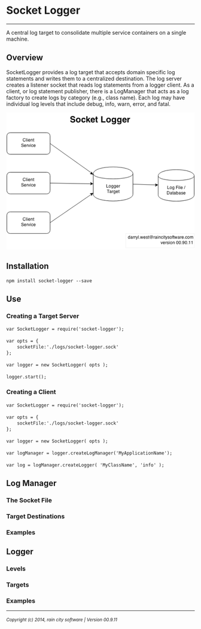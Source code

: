 # Socket Logger
- - -

A central log target to consolidate multiple service containers on a single machine.

## Overview

SocketLogger provides a log target that accepts domain specific log statements and writes them to a centralized destination.  The log server creates a listener socket that reads log statements from a logger client.  As a client, or log statement publisher, there is a LogManager that acts as a log factory to create logs by category (e.g., class name).  Each log may have individual log levels that include debug, info, warn, error, and fatal.

![Socket Logger Diagram](./SocketLoggerDiagram.png)

## Installation

	npm install socket-logger --save
	
## Use

### Creating a Target Server

	var SocketLogger = require('socket-logger');
	
	var opts = {
		socketFile:'./logs/socket-logger.sock'
	};
	
	var logger = new SocketLogger( opts );
	
	logger.start();
	

### Creating a Client

	var SocketLogger = require('socket-logger');
	
	var opts = {
		socketFile:'./logs/socket-logger.sock'
	};
	
	var logger = new SocketLogger( opts );
	
	var logManager = logger.createLogManager('MyApplicationName');
	
	var log = logManager.createLogger( 'MyClassName', 'info' );

## Log Manager

### The Socket File

### Target Destinations

### Examples

## Logger

### Levels

### Targets

### Examples
- - -
_<small>Copyright (c) 2014, rain city software | Version 00.9.11</small>_
